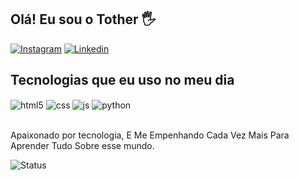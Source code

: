 ## Olá! Eu sou o Tother 🖐️
[![Instagram](https://img.shields.io/badge/Instagram-E4405F?style=for-the-badge&logo=instagram&logoColor=white)](https://instagram.com/andre.oliver6)
[![Linkedin](https://img.shields.io/badge/LinkedIn-0077B5?style=for-the-badge&logo=linkedin&logoColor=white
)](https://www.linkedin.com/in/marcos-oliveira123/)

## Tecnologias que eu uso no meu dia
<div style="display: inline_block">
  <img align="center" alt="html5" src="https://img.shields.io/badge/HTML5-E34F26?style=for-the-badge&logo=html5&logoColor=white" />
  <img align="center" alt="css" src="https://img.shields.io/badge/CSS3-1572B6?style=for-the-badge&logo=css3&logoColor=white" />
  <img align="center" alt="js" src="https://img.shields.io/badge/JavaScript-F7DF1E?style=for-the-badge&logo=javascript&logoColor=black" />
  <img align="center" alt="python" src="https://img.shields.io/badge/Python-14354C?style=for-the-badge&logo=python&logoColor=white" />
</div><br/>

Apaixonado por tecnologia, E Me Empenhando Cada Vez Mais Para Aprender Tudo Sobre esse mundo.

![Status](https://github-readme-stats.vercel.app/api?username=Ths244&show_icons=true&theme=dracula)
